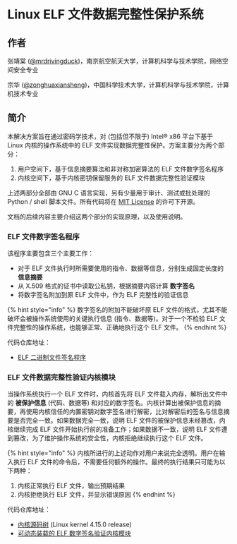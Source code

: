 # Linux ELF 文件数据完整性保护系统

## 作者

张靖棠 \([@mrdrivingduck](https://github.com/mrdrivingduck)\)，南京航空航天大学，计算机科学与技术学院，网络空间安全专业

宗华 \([@zonghuaxiansheng](https://github.com/zonghuaxiansheng)\)，中国科学技术大学，计算机科学与技术学院，计算机技术专业

## 简介

本解决方案旨在通过密码学技术，对 \(包括但不限于\) Intel® x86 平台下基于 Linux 内核的操作系统中的 ELF 文件实现数据完整性保护。方案主要分为两个部分：

1. 用户空间下，基于信息摘要算法和非对称加密算法的 ELF 文件数字签名程序
2. 内核空间下，基于内核密钥保留服务的 ELF 文件数据完整性验证模块

上述两部分全部由 GNU C 语言实现，另有少量用于审计、测试或批处理的 Python / shell 脚本文件。所有代码将在 [MIT License](https://www.mit-license.org/) 的许可下开源。

文档的后续内容主要介绍这两个部分的实现原理，以及使用说明。

### ELF 文件数字签名程序

该程序主要包含三个主要工作：

* 对于 ELF 文件执行时所需要使用的指令、数据等信息，分别生成固定长度的 **信息摘要**
* 从 X.509 格式的证书中读取公私钥，根据摘要内容计算 **数字签名**
* 将数字签名附加到原 ELF 文件中，作为 ELF 完整性的验证信息

{% hint style="info" %}
数字签名的附加不能破坏原 ELF 文件的格式，尤其不能破坏会被操作系统使用的关键执行信息 \(指令、数据等\)。对于一个不检验 ELF 文件完整性的操作系统，也能够正常、正确地执行这个 ELF 文件。
{% endhint %}

代码仓库地址：

* [ELF 二进制文件签名程序](https://github.com/mrdrivingduck/linux-elf-binary-signer)

### ELF 文件数据完整性验证内核模块

当操作系统执行一个 ELF 文件时，内核首先将 ELF 文件载入内存，解析出文件中的 **被保护信息** \(代码、数据等\) 和对应的数字签名。内核计算出被保护信息的摘要，再使用内核信任的内置密钥对数字签名进行解密，比对解密后的签名与信息摘要是否完全一致。如果数据完全一致，说明 ELF 文件的被保护信息未经篡改，内核继续完成 ELF 文件开始执行前的准备工作；如果数据不一致，说明 ELF 文件遭到篡改，为了维护操作系统的安全性，内核拒绝继续执行这个 ELF 文件。

{% hint style="info" %}
内核所进行的上述动作对用户来说完全透明。用户在输入执行 ELF 文件的命令后，不需要任何额外的操作。最终的执行结果只可能为以下两种：

1. 内核正常执行 ELF 文件，输出预期结果
2. 内核拒绝执行 ELF 文件，并显示错误原因
{% endhint %}

代码仓库地址：

* [内核源码树](https://github.com/mrdrivingduck/linux-kernel-elf-sig-verify) \(Linux kernel 4.15.0 release\)
* [可动态装载的 ELF 数字签名验证内核模块](https://github.com/mrdrivingduck/linux-kernel-elf-sig-verify-module)

